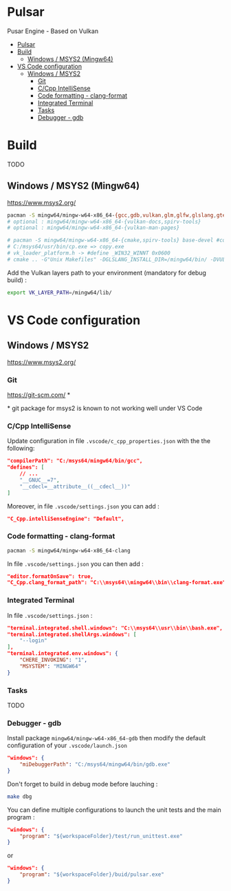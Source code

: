# Pulsar
Pusar Engine - Based on Vulkan

- [Pulsar](#pulsar)
- [Build](#build)
    - [Windows / MSYS2 (Mingw64)](#windows--msys2-mingw64)
- [VS Code configuration](#vs-code-configuration)
    - [Windows / MSYS2](#windows--msys2)
        - [Git](#git)
        - [C/Cpp IntelliSense](#ccpp-intellisense)
        - [Code formatting - clang-format](#code-formatting---clang-format)
        - [Integrated Terminal](#integrated-terminal)
        - [Tasks](#tasks)
        - [Debugger - gdb](#debugger---gdb)

# Build
TODO

## Windows / MSYS2 (Mingw64)
https://www.msys2.org/

```sh
pacman -S mingw64/mingw-w64-x86_64-{gcc,gdb,vulkan,glm,glfw,glslang,gtest} make
# optional : mingw64/mingw-w64-x86_64-{vulkan-docs,spirv-tools}
# optional : mingw64/mingw-w64-x86_64-{vulkan-man-pages}

# pacman -S mingw64/mingw-w64-x86_64-{cmake,spirv-tools} base-devel #contains man,gdb,make #mingw-w64-x86_64-toolchain
# C:/msys64/usr/bin/cp.exe => copy.exe
# vk_loader_platform.h -> #define _WIN32_WINNT 0x0600
# cmake .. -G"Unix Makefiles" -DGLSLANG_INSTALL_DIR=/mingw64/bin/ -DVULKAN_HEADERS_INSTALL_DIR=/home/apele/projects/Vulkan-Headers/build/install/ #"MSYS Makefiles"
```

Add the Vulkan layers path to your environment (mandatory for debug build) :
```sh
export VK_LAYER_PATH=/mingw64/lib/
```

# VS Code configuration

## Windows / MSYS2
https://www.msys2.org/


### Git
https://git-scm.com/ *

\* git package for msys2 is known to not working well under VS Code


### C/Cpp IntelliSense
Update configuration in file `.vscode/c_cpp_properties.json` with the the following:

```json
"compilerPath": "C:/msys64/mingw64/bin/gcc",
"defines": [
    // ...
    "__GNUC__=7",
    "__cdecl=__attribute__((__cdecl__))"
]
```

Moreover, in file `.vscode/settings.json` you can add :
```json
"C_Cpp.intelliSenseEngine": "Default",
```


### Code formatting - clang-format

```sh
pacman -S mingw64/mingw-w64-x86_64-clang
```

In file `.vscode/settings.json` you can then add :
```json
"editor.formatOnSave": true,
"C_Cpp.clang_format_path": "C:\\msys64\\mingw64\\bin\\clang-format.exe",
```


### Integrated Terminal
In file `.vscode/settings.json` :
```json
"terminal.integrated.shell.windows": "C:\\msys64\\usr\\bin\\bash.exe",
"terminal.integrated.shellArgs.windows": [
    "--login"
],
"terminal.integrated.env.windows": {
    "CHERE_INVOKING": "1",
    "MSYSTEM": "MINGW64"
}
```


### Tasks
TODO

### Debugger - gdb
Install package `mingw64/mingw-w64-x86_64-gdb` then modify the default configuration of your `.vscode/launch.json`

```json
"windows": {
    "miDebuggerPath": "C:/msys64/mingw64/bin/gdb.exe"
}
```

Don't forget to build in debug mode before lauching : 
```sh
make dbg
```

You can define multiple configurations to launch the unit tests and the main program :
```json
"windows": {
    "program": "${workspaceFolder}/test/run_unittest.exe"
}
```
or
```json
"windows": {
    "program": "${workspaceFolder}/buid/pulsar.exe"
}
```
